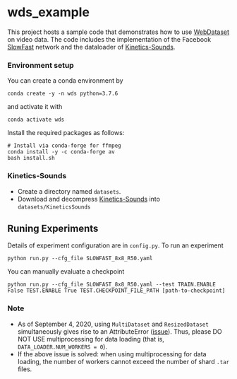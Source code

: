 # wds_example

This project hosts a sample code that demonstrates how to use [WebDataset](https://github.com/tmbdev/webdataset) on video data.
The code includes the implementation of the Facebook [SlowFast](https://github.com/facebookresearch/SlowFast) network and the dataloader of [Kinetics-Sounds](https://arxiv.org/abs/1705.08168).

### Environment setup
You can create a conda environment by
```
conda create -y -n wds python=3.7.6
```
and activate it with
```
conda activate wds
```
Install the required packages as follows:
```
# Install via conda-forge for ffmpeg
conda install -y -c conda-forge av
bash install.sh
```

### Kinetics-Sounds
* Create a directory named `datasets`.
* Download and decompress [Kinetics-Sounds](https://drive.google.com/file/d/1sqSyNCGLLisl4vnlBiWRGtoFmE1mE2Rq/view?usp=sharing) into `datasets/KineticsSounds`

## Runing Experiments
Details of experiment configuration are in `config.py`.
To run an experiment
```
python run.py --cfg_file SLOWFAST_8x8_R50.yaml
```

You can manually evaluate a checkpoint
```
python run.py --cfg_file SLOWFAST_8x8_R50.yaml --test TRAIN.ENABLE False TEST.ENABLE True TEST.CHECKPOINT_FILE_PATH [path-to-checkpoint]
```


### Note
* As of September 4, 2020, using `MultiDataset` and `ResizedDataset` simultaneously gives rise to an AttributeError ([issue](https://github.com/tmbdev/webdataset/issues/9)). Thus, please DO NOT USE multiprocessing for data loading (that is, `DATA_LOADER.NUM_WORKERS = 0`).
* If the above issue is solved: when using multiprocessing for data loading, the number of workers cannot exceed the number of shard `.tar` files.
